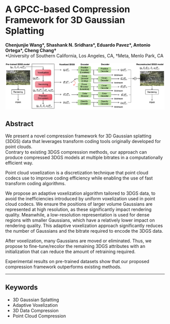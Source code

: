 # A GPCC-based Compression Framework for 3D Gaussian Splatting

**Chenjunjie Wang\*, Shashank N. Sridhara\*, Eduardo Pavez\*, Antonio Ortega\*, Cheng Chang†**  
\*University of Southern California, Los Angeles, CA,   †Meta, Menlo Park, CA  

![3DGS Demo](images/pipeline.png)

## Abstract

We present a novel compression framework for 3D Gaussian splatting (3DGS) data that leverages transform coding tools originally developed for point clouds.  
Contrary to existing 3DGS compression methods, our approach can produce compressed 3DGS models at multiple bitrates in a computationally efficient way.  

Point cloud voxelization is a discretization technique that point cloud codecs use to improve coding efficiency while enabling the use of fast transform coding algorithms.

We propose an adaptive voxelization algorithm tailored to 3DGS data, to avoid the inefficiencies introduced by uniform voxelization used in point cloud codecs. We ensure the positions of larger volume Gaussians are represented at high resolution, as these significantly impact rendering quality. Meanwhile, a low-resolution representation is used for dense regions with smaller Gaussians, which have a relatively lower impact on rendering quality. This adaptive voxelization approach significantly reduces the number of Gaussians and the bitrate required to encode the 3DGS data.

After voxelization, many Gaussians are moved or eliminated. Thus, we propose to fine-tune/recolor the remaining 3DGS attributes with an initialization that can reduce the amount of retraining required.

Experimental results on pre-trained datasets show that our proposed compression framework outperforms existing methods.

---

## Keywords

- 3D Gaussian Splatting  
- Adaptive Voxelization  
- 3D Data Compression  
- Point Cloud Compression
